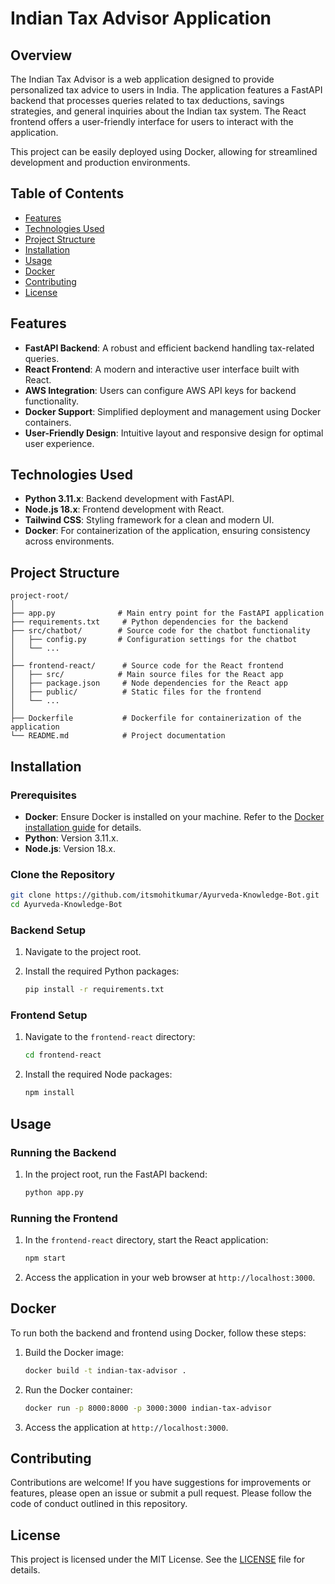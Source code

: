 # Indian Tax Advisor Application

## Overview

The Indian Tax Advisor is a web application designed to provide personalized tax advice to users in India. The application features a FastAPI backend that processes queries related to tax deductions, savings strategies, and general inquiries about the Indian tax system. The React frontend offers a user-friendly interface for users to interact with the application.

This project can be easily deployed using Docker, allowing for streamlined development and production environments.

## Table of Contents

- [Features](#features)
- [Technologies Used](#technologies-used)
- [Project Structure](#project-structure)
- [Installation](#installation)
- [Usage](#usage)
- [Docker](#docker)
- [Contributing](#contributing)
- [License](#license)

## Features

- **FastAPI Backend**: A robust and efficient backend handling tax-related queries.
- **React Frontend**: A modern and interactive user interface built with React.
- **AWS Integration**: Users can configure AWS API keys for backend functionality.
- **Docker Support**: Simplified deployment and management using Docker containers.
- **User-Friendly Design**: Intuitive layout and responsive design for optimal user experience.

## Technologies Used

- **Python 3.11.x**: Backend development with FastAPI.
- **Node.js 18.x**: Frontend development with React.
- **Tailwind CSS**: Styling framework for a clean and modern UI.
- **Docker**: For containerization of the application, ensuring consistency across environments.

## Project Structure

```plaintext
project-root/
│
├── app.py              # Main entry point for the FastAPI application
├── requirements.txt     # Python dependencies for the backend
├── src/chatbot/        # Source code for the chatbot functionality
│   ├── config.py       # Configuration settings for the chatbot
│   └── ...
│
├── frontend-react/      # Source code for the React frontend
│   ├── src/            # Main source files for the React app
│   ├── package.json     # Node dependencies for the React app
│   ├── public/          # Static files for the frontend
│   └── ...
│
├── Dockerfile           # Dockerfile for containerization of the application
└── README.md            # Project documentation
```

## Installation

### Prerequisites

- **Docker**: Ensure Docker is installed on your machine. Refer to the [Docker installation guide](https://docs.docker.com/get-docker/) for details.
- **Python**: Version 3.11.x.
- **Node.js**: Version 18.x.

### Clone the Repository

```bash
git clone https://github.com/itsmohitkumar/Ayurveda-Knowledge-Bot.git
cd Ayurveda-Knowledge-Bot
```

### Backend Setup

1. Navigate to the project root.
2. Install the required Python packages:

   ```bash
   pip install -r requirements.txt
   ```

### Frontend Setup

1. Navigate to the `frontend-react` directory:

   ```bash
   cd frontend-react
   ```

2. Install the required Node packages:

   ```bash
   npm install
   ```

## Usage

### Running the Backend

1. In the project root, run the FastAPI backend:

   ```bash
   python app.py
   ```

### Running the Frontend

1. In the `frontend-react` directory, start the React application:

   ```bash
   npm start
   ```

2. Access the application in your web browser at `http://localhost:3000`.

## Docker

To run both the backend and frontend using Docker, follow these steps:

1. Build the Docker image:

   ```bash
   docker build -t indian-tax-advisor .
   ```

2. Run the Docker container:

   ```bash
   docker run -p 8000:8000 -p 3000:3000 indian-tax-advisor
   ```

3. Access the application at `http://localhost:3000`.

## Contributing

Contributions are welcome! If you have suggestions for improvements or features, please open an issue or submit a pull request. Please follow the code of conduct outlined in this repository.

## License

This project is licensed under the MIT License. See the [LICENSE](LICENSE) file for details.